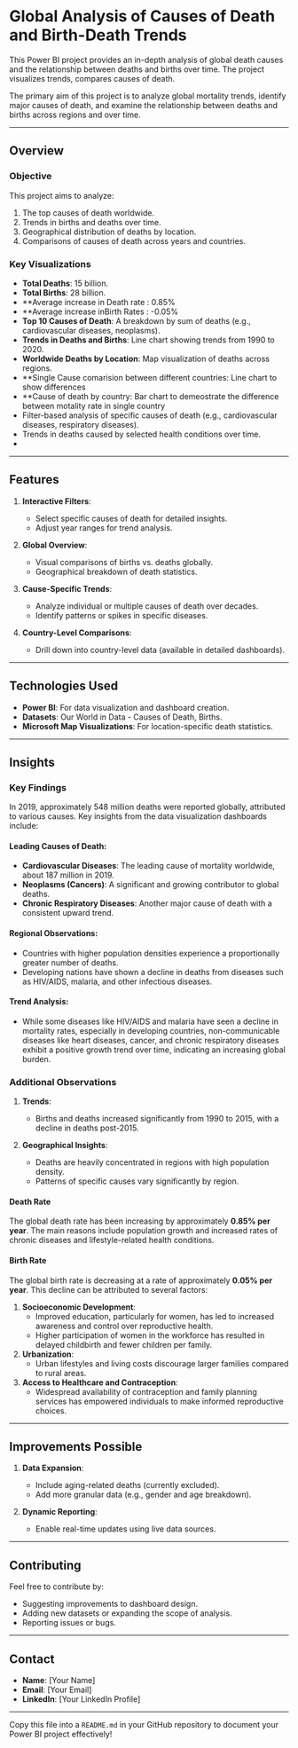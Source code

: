 # Global Analysis of Causes of Death and Birth-Death Trends

This Power BI project provides an in-depth analysis of global death causes and the relationship between deaths and births over time. The project visualizes trends, compares causes of death.

The primary aim of this project is to analyze global mortality trends, identify major causes of death, and examine the relationship between deaths and births across regions and over time.

---

## Overview

### Objective
This project aims to analyze:
1. The top causes of death worldwide.
2. Trends in births and deaths over time.
3. Geographical distribution of deaths by location.
4. Comparisons of causes of death across years and countries.

### Key Visualizations
   - **Total Deaths**: 15 billion.
   - **Total Births**: 28 billion.
   - **Average increase in Death rate : 0.85%
   - **Average increase inBirth Rates : -0.05%
   - **Top 10 Causes of Death**: A breakdown by sum of deaths (e.g., cardiovascular diseases, neoplasms).
   - **Trends in Deaths and Births**: Line chart showing trends from 1990 to 2020.
   - **Worldwide Deaths by Location**: Map visualization of deaths across regions.
   - **Single Cause comarision between different countries: Line chart to show differences
   - **Cause of death by country: Bar chart to demeostrate the difference between motality rate in single country 
   - Filter-based analysis of specific causes of death (e.g., cardiovascular diseases, respiratory diseases).
   - Trends in deaths caused by selected health conditions over time.
   - 

---

## Features

1. **Interactive Filters**:
   - Select specific causes of death for detailed insights.
   - Adjust year ranges for trend analysis.
   
2. **Global Overview**:
   - Visual comparisons of births vs. deaths globally.
   - Geographical breakdown of death statistics.

3. **Cause-Specific Trends**:
   - Analyze individual or multiple causes of death over decades.
   - Identify patterns or spikes in specific diseases.

4. **Country-Level Comparisons**:
   - Drill down into country-level data (available in detailed dashboards).

---

## Technologies Used

- **Power BI**: For data visualization and dashboard creation.
- **Datasets**: Our World in Data - Causes of Death, Births.
- **Microsoft Map Visualizations**: For location-specific death statistics.

---

## Insights

### Key Findings
In 2019, approximately 548 million deaths were reported globally, attributed to various causes. Key insights from the data visualization dashboards include:

#### Leading Causes of Death:
- **Cardiovascular Diseases**: The leading cause of mortality worldwide, about 187 million in 2019.
- **Neoplasms (Cancers)**: A significant and growing contributor to global deaths.
- **Chronic Respiratory Diseases**: Another major cause of death with a consistent upward trend.

#### Regional Observations:
- Countries with higher population densities experience a proportionally greater number of deaths.
- Developing nations have shown a decline in deaths from diseases such as HIV/AIDS, malaria, and other infectious diseases.

#### Trend Analysis:
- While some diseases like HIV/AIDS and malaria have seen a decline in mortality rates, especially in developing countries, non-communicable diseases like heart diseases, cancer, and chronic respiratory diseases exhibit a positive growth trend over time, indicating an increasing global burden.

### Additional Observations
1. **Trends**:
   - Births and deaths increased significantly from 1990 to 2015, with a decline in deaths post-2015.
   
2. **Geographical Insights**:
   - Deaths are heavily concentrated in regions with high population density.
   - Patterns of specific causes vary significantly by region.

#### Death Rate
The global death rate has been increasing by approximately **0.85% per year**. The main reasons include population growth and increased rates of chronic diseases and lifestyle-related health conditions.

#### Birth Rate
The global birth rate is decreasing at a rate of approximately **0.05% per year**. This decline can be attributed to several factors:
1. **Socioeconomic Development**:
   - Improved education, particularly for women, has led to increased awareness and control over reproductive health.
   - Higher participation of women in the workforce has resulted in delayed childbirth and fewer children per family.
2. **Urbanization**:
   - Urban lifestyles and living costs discourage larger families compared to rural areas.
3. **Access to Healthcare and Contraception**:
   - Widespread availability of contraception and family planning services has empowered individuals to make informed reproductive choices.

---

## Improvements Possible

1. **Data Expansion**:
   - Include aging-related deaths (currently excluded).
   - Add more granular data (e.g., gender and age breakdown).

2. **Dynamic Reporting**:
   - Enable real-time updates using live data sources.

---

## Contributing

Feel free to contribute by:
- Suggesting improvements to dashboard design.
- Adding new datasets or expanding the scope of analysis.
- Reporting issues or bugs.

---

## Contact

- **Name**: [Your Name]
- **Email**: [Your Email]
- **LinkedIn**: [Your LinkedIn Profile]

---

Copy this file into a `README.md` in your GitHub repository to document your Power BI project effectively!
